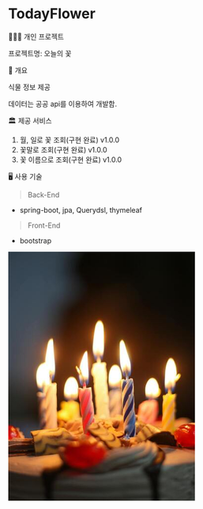 # TodayFlower
👨🏼‍💻 개인 프로젝트

프로젝트명: 오늘의 꽃

📖 개요

식물 정보 제공

데이터는 공공 api를 이용하여 개발함.

🏛 제공 서비스

1. 월, 일로 꽃 조회(구현 완료) v1.0.0
2. 꽃말로 조회(구현 완료) v1.0.0
3. 꽃 이름으로 조회(구현 완료) v1.0.0

🖥 사용 기술

> Back-End
- spring-boot, jpa, Querydsl, thymeleaf

> Front-End
- bootstrap


<img src="src/main/resources/static/image/birthday.jpg">


